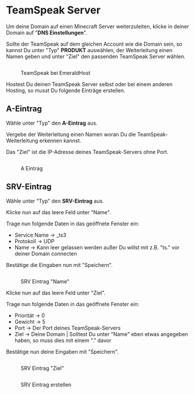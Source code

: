 # TeamSpeak Server

Um deine Domain auf einen Minecraft Server weiterzuleiten, klicke in deiner Domain auf "**DNS Einstellungen**".

Sollte der TeamSpeak auf dem gleichen Account wie die Domain sein, so kannst Du unter "Typ" **PRODUKT** auswählen, der Weiterleitung einen Namen geben und unter "Ziel" den passenden TeamSpeak Server wählen.

<figure><img src="../../../../assets/Ts-Produkt.png" alt=""><figcaption><p>TeamSpeak bei EmeraldHost</p></figcaption></figure>

Hostest Du deinen TeamSpeak Server selbst oder bei einem anderen Hosting, so musst Du folgende Einträge erstellen.&#x20;

## A-Eintrag

Wähle unter "Typ" den **A-Eintrag** aus.

Vergebe der Weiterleitung einen Namen woran Du die TeamSpeak-Weiterleitung erkennen kannst.

Das "Ziel" ist die IP-Adresse deines TeamSpeak-Servers ohne Port.

<figure><img src="../../../../assets/A-Eintrag-TS.png" alt=""><figcaption><p>A Eintrag</p></figcaption></figure>

## SRV-Eintrag

Wähle unter "Typ" den **SRV-Eintrag** aus.

Klicke nun auf das leere Feld unter "Name".&#x20;

Trage nun folgende Daten in das geöffnete Fenster ein:

* Service Name -> \_ts3
* Protokoll -> UDP
* Name -> Kann leer gelassen werden außer Du willst mit z.B. "ts." vor deiner Domain connecten

Bestätige die Eingaben nun mit "Speichern".

<figure><img src="../../../../assets/SRV-01.png" alt=""><figcaption><p>SRV Eintrag "Name"</p></figcaption></figure>

Klicke nun auf das leere Feld unter "Ziel".&#x20;

Trage nun folgende Daten in das geöffnete Fenster ein:

* Priorität -> 0
* Gewicht -> 5
* Port -> Der Port deines TeamSpeak-Servers
* Ziel -> Deine Domain | Solltest Du unter "Name" eben etwas angegeben haben, so muss dies mit einem "." davor

Bestätige nun deine Eingaben mit "Speichern".

<figure><img src="../../../../assets/SRV-02.png" alt=""><figcaption><p>SRV Eintrag "Ziel"</p></figcaption></figure>

<figure><img src="../../../../assets/SRV-03.png" alt=""><figcaption><p>SRV Eintrag erstellen</p></figcaption></figure>
